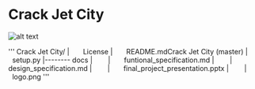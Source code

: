 # Crack Jet City


![alt text](https://github.com/wangbeiqi199159/analyze-of-seattle-airbnb-hosts/blob/master/Logo.png)

'''
Crack Jet City/
|        License
|        README.mdCrack Jet City (master)
|        setup.py
|-------- docs
|        |       funtional_specification.md
|        |       design_specification.md
|        |       final_project_presentation.pptx
|        |       logo.png
'''


